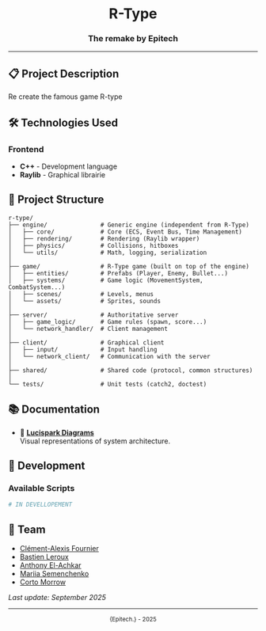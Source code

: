 <div align="center">
    <h1>R-Type</h1>
    <h3>The remake by Epitech</h3>
</div>

---

## 📋 Project Description

Re create the famous game R-type

## 🛠️ Technologies Used

### Frontend

* **C++** - Development language
* **Raylib** - Graphical librairie


## 📁 Project Structure

```
r-type/
├── engine/               # Generic engine (independent from R-Type)
│   ├── core/             # Core (ECS, Event Bus, Time Management)
│   ├── rendering/        # Rendering (Raylib wrapper)
│   ├── physics/          # Collisions, hitboxes
│   └── utils/            # Math, logging, serialization
│
├── game/                 # R-Type game (built on top of the engine)
│   ├── entities/         # Prefabs (Player, Enemy, Bullet...)
│   ├── systems/          # Game logic (MovementSystem, CombatSystem...)
│   ├── scenes/           # Levels, menus
│   └── assets/           # Sprites, sounds
│
├── server/               # Authoritative server
│   ├── game_logic/       # Game rules (spawn, score...)
│   └── network_handler/  # Client management
│
├── client/               # Graphical client
│   ├── input/            # Input handling
│   └── network_client/   # Communication with the server
│
├── shared/               # Shared code (protocol, common structures)
│
└── tests/                # Unit tests (catch2, doctest)

```

## 📚 Documentation

- 🧠 **[Lucispark Diagrams](https://lucid.app/lucidchart/4633408f-cba8-48c3-a0b8-c60bfb79cc14/edit?viewport_loc=-582%2C-133%2C3079%2C1520%2C0_0&invitationId=inv_87f07e72-7bc2-49f5-ad85-d82292c0f6f7)**  
  Visual representations of system architecture.

## 🔧 Development

### Available Scripts

```bash
# IN DEVELLOPEMENT
```

## 👥 Team

- [Clément-Alexis Fournier](https://github.com/Clement-Alexis)
- [Bastien Leroux](https://github.com/bast0u)
- [Anthony El-Achkar](https://github.com/Anthoche)
- [Mariia Semenchenko](https://github.com/mariiasemenchenko)
- [Corto Morrow](https://github.com/NuggetReckt)


*Last update: September 2025*

---

<div align="center">
    <sub>{Epitech.} - 2025</sub>
</div>